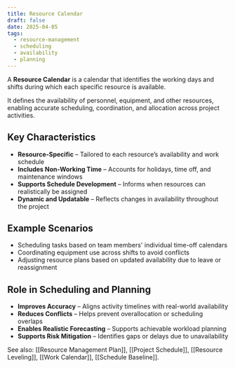 ```yaml
---
title: Resource Calendar
draft: false
date: 2025-04-05
tags:
  - resource-management
  - scheduling
  - availability
  - planning
---
```


A **Resource Calendar** is a calendar that identifies the working days and shifts during which each specific resource is available.

It defines the availability of personnel, equipment, and other resources, enabling accurate scheduling, coordination, and allocation across project activities.

## Key Characteristics

- **Resource-Specific** – Tailored to each resource’s availability and work schedule  
- **Includes Non-Working Time** – Accounts for holidays, time off, and maintenance windows  
- **Supports Schedule Development** – Informs when resources can realistically be assigned  
- **Dynamic and Updatable** – Reflects changes in availability throughout the project  

## Example Scenarios

- Scheduling tasks based on team members' individual time-off calendars  
- Coordinating equipment use across shifts to avoid conflicts  
- Adjusting resource plans based on updated availability due to leave or reassignment  

## Role in Scheduling and Planning

- **Improves Accuracy** – Aligns activity timelines with real-world availability  
- **Reduces Conflicts** – Helps prevent overallocation or scheduling overlaps  
- **Enables Realistic Forecasting** – Supports achievable workload planning  
- **Supports Risk Mitigation** – Identifies gaps or delays due to unavailability  

See also: [[Resource Management Plan]], [[Project Schedule]], [[Resource Leveling]], [[Work Calendar]], [[Schedule Baseline]].
